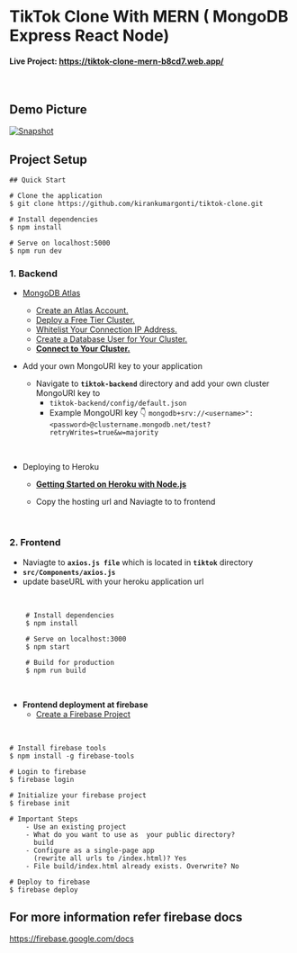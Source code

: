 # TikTok Clone With MERN ( MongoDB Express React Node)

#### **Live Project: https://tiktok-clone-mern-b8cd7.web.app/**

<br />

## Demo Picture

[![Snapshot](https://res.cloudinary.com/kirankumargonti/image/upload/v1599666065/GituHub/Screenshot_171_eol2yx.png)](https://tiktok-clone-mern-b8cd7.web.app)
<br/>

## Project Setup

    ## Quick Start

    # Clone the application
    $ git clone https://github.com/kirankumargonti/tiktok-clone.git

    # Install dependencies
    $ npm install

    # Serve on localhost:5000
    $ npm run dev

### 1. Backend

- [MongoDB Atlas](https://docs.atlas.mongodb.com/getting-started/)

  - [Create an Atlas Account.](https://docs.atlas.mongodb.com/tutorial/create-atlas-account/)
  - [Deploy a Free Tier Cluster.](https://docs.atlas.mongodb.com/tutorial/deploy-free-tier-cluster/)
  - [Whitelist Your Connection IP Address.](https://docs.atlas.mongodb.com/tutorial/whitelist-connection-ip-address/)
  - [Create a Database User for Your Cluster.](https://docs.atlas.mongodb.com/tutorial/create-mongodb-user-for-cluster/)
  - **[Connect to Your Cluster.](https://docs.atlas.mongodb.com/tutorial/connect-to-your-cluster/)**

- Add your own MongoURI key to your application
  - Navigate to **`tiktok-backend`** directory and add your own cluster MongoURI key to
    - `tiktok-backend/config/default.json`
    - Example MongoURI key 👇
    ```mongodb+srv://<username>":<password>@clustername.mongodb.net/test?retryWrites=true&w=majority```

<br />

- Deploying to Heroku

    - **[Getting Started on Heroku with Node.js](https://devcenter.heroku.com/articles/getting-started-with-nodejs)**

    - Copy the hosting url and Naviagte to to frontend 
<br/>

### 2. Frontend

- Naviagte to **```axios.js file```** which is located in 
**```tiktok```** directory
- **```src/Components/axios.js```**
- update baseURL with your heroku application url
<br/>

        # Install dependencies
        $ npm install

        # Serve on localhost:3000
        $ npm start

        # Build for production
        $ npm run build


<br />

- **Frontend deployment at firebase**
    - [ Create a Firebase Project](https://firebase.google.com/docs/web/setup)

<br />

    # Install firebase tools
    $ npm install -g firebase-tools

    # Login to firebase
    $ firebase login

    # Initialize your firebase project
    $ firebase init

    # Important Steps
        - Use an existing project
        - What do you want to use as  your public directory?
          build
        - Configure as a single-page app 
          (rewrite all urls to /index.html)? Yes
        - File build/index.html already exists. Overwrite? No

    # Deploy to firebase
    $ firebase deploy


## For more information refer firebase docs
https://firebase.google.com/docs
